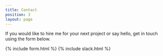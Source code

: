 ```yaml
---
title: Contact
position: 3
layout: page
---
```


If you would like to hire me for your next project or say hello, get in touch using the form below.

{% include form.html %}
{% include slack.html %}